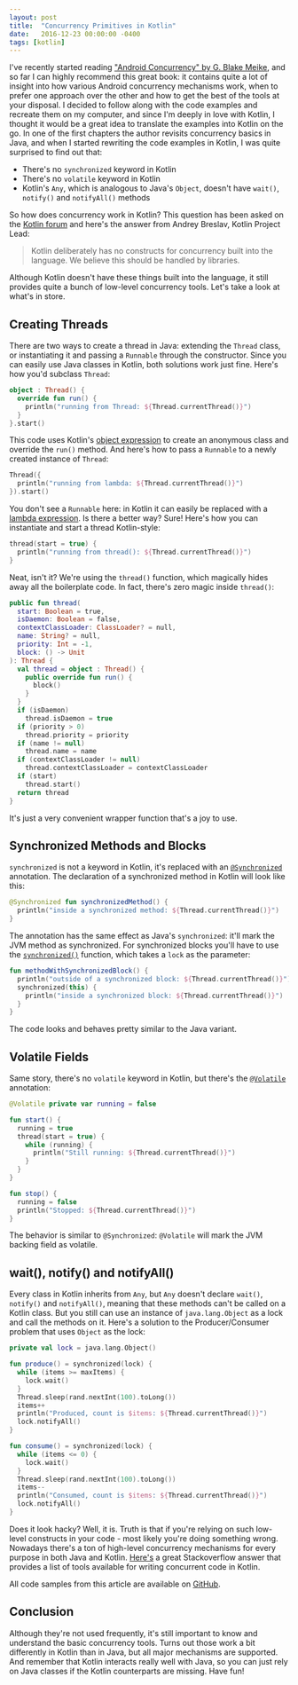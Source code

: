 ```yaml
---
layout: post
title:  "Concurrency Primitives in Kotlin"
date:   2016-12-23 00:00:00 -0400
tags: [kotlin]
---
```

I've recently started reading ["Android Concurrency" by G. Blake Meike][android-concurrency], and 
so far I can highly recommend this great book: it contains quite a lot of insight into how various 
Android concurrency mechanisms work, when to prefer one approach over the other and how to get the 
best of the tools at your disposal. I decided to follow along with the code examples and recreate 
them on my computer, and since I'm deeply in love with Kotlin, I thought it would be a great idea to 
translate the examples into Kotlin on the go. In one of the first chapters the author revisits 
concurrency basics in Java, and when I started rewriting the code examples in Kotlin, I was quite 
surprised to find out that:

- There's no `synchronized` keyword in Kotlin
- There's no `volatile` keyword in Kotlin
- Kotlin's `Any`, which is analogous to Java's `Object`, doesn't have `wait()`, `notify()` and 
  `notifyAll()` methods

So how does concurrency work in Kotlin? This question has been asked on the 
[Kotlin forum][concurrency-in-kotlin] and here's the answer from Andrey Breslav, Kotlin Project 
Lead:

> Kotlin deliberately has no constructs for concurrency built into the language. We believe this 
> should be handled by libraries.

Although Kotlin doesn't have these things built into the language, it still provides quite a bunch 
of low-level concurrency tools. Let's take a look at what's in store.

## Creating Threads

There are two ways to create a thread in Java: extending the `Thread` class, or instantiating it and 
passing a `Runnable` through the constructor. Since you can easily use Java classes in Kotlin, both 
solutions work just fine. Here's how you'd subclass `Thread`:

```kotlin
object : Thread() {
  override fun run() {
    println("running from Thread: ${Thread.currentThread()}")
  }
}.start()
```

This code uses Kotlin's [object expression][object-expressions] to create an anonymous class and 
override the `run()` method. And here's how to pass a `Runnable` to a newly created instance of 
`Thread`:

```kotlin
Thread({
  println("running from lambda: ${Thread.currentThread()}")
}).start()
```

You don't see a `Runnable` here: in Kotlin it can easily be replaced with a 
[lambda expression][lambda-expression]. Is there a better way? Sure! Here's how you can instantiate 
and start a thread Kotlin-style:

```kotlin
thread(start = true) {
  println("running from thread(): ${Thread.currentThread()}")
}
```

Neat, isn't it? We're using the `thread()` function, which magically hides away all the boilerplate 
code. In fact, there's zero magic inside `thread()`:

```kotlin
public fun thread(
  start: Boolean = true,
  isDaemon: Boolean = false,
  contextClassLoader: ClassLoader? = null,
  name: String? = null,
  priority: Int = -1,
  block: () -> Unit
): Thread {
  val thread = object : Thread() {
    public override fun run() {
      block()
    }
  }
  if (isDaemon)
    thread.isDaemon = true
  if (priority > 0)
    thread.priority = priority
  if (name != null)
    thread.name = name
  if (contextClassLoader != null)
    thread.contextClassLoader = contextClassLoader
  if (start)
    thread.start()
  return thread
}
```

It's just a very convenient wrapper function that's a joy to use.

## Synchronized Methods and Blocks

`synchronized` is not a keyword in Kotlin, it's replaced with an 
[`@Synchronized`][synchronized-annotation] annotation. The declaration of a synchronized method in 
Kotlin will look like this:

```kotlin
@Synchronized fun synchronizedMethod() {
  println("inside a synchronized method: ${Thread.currentThread()}")
}
```

The annotation has the same effect as Java's `synchronized`: it'll mark the JVM method as 
synchronized. For synchronized blocks you'll have to use the 
[`synchronized()`][synchronized-function] function, which takes a `lock` as the parameter:

```kotlin
fun methodWithSynchronizedBlock() {
  println("outside of a synchronized block: ${Thread.currentThread()}")
  synchronized(this) {
    println("inside a synchronized block: ${Thread.currentThread()}")
  }
}
```

The code looks and behaves pretty similar to the Java variant.

## Volatile Fields

Same story, there's no `volatile` keyword in Kotlin, but there's the [`@Volatile`][volatile] 
annotation:

```kotlin
@Volatile private var running = false

fun start() {
  running = true
  thread(start = true) {
    while (running) {
      println("Still running: ${Thread.currentThread()}")
    }
  }
}

fun stop() {
  running = false
  println("Stopped: ${Thread.currentThread()}")
}
```

The behavior is similar to `@Synchronized`: `@Volatile` will mark the JVM backing field as volatile.

## wait(), notify() and notifyAll()

Every class in Kotlin inherits from `Any`, but `Any` doesn't declare `wait()`, `notify()` and 
`notifyAll()`, meaning that these methods can't be called on a Kotlin class. But you still can use 
an instance of `java.lang.Object` as a lock and call the methods on it. Here's a solution to the 
Producer/Consumer problem that uses `Object` as the lock:

```kotlin
private val lock = java.lang.Object()

fun produce() = synchronized(lock) {
  while (items >= maxItems) {
    lock.wait()
  }
  Thread.sleep(rand.nextInt(100).toLong())
  items++
  println("Produced, count is $items: ${Thread.currentThread()}")
  lock.notifyAll()
}

fun consume() = synchronized(lock) {
  while (items <= 0) {
    lock.wait()
  }
  Thread.sleep(rand.nextInt(100).toLong())
  items--
  println("Consumed, count is $items: ${Thread.currentThread()}")
  lock.notifyAll()
}
```

Does it look hacky? Well, it is. Truth is that if you're relying on such low-level constructs in 
your code - most likely you're doing something wrong. Nowadays there's a ton of high-level 
concurrency mechanisms for every purpose in both Java and Kotlin. [Here's][stackoverflow] a great 
Stackoverflow answer that provides a list of tools available for writing concurrent code in Kotlin.

All code samples from this article are available on [GitHub][github].

## Conclusion

Although they're not used frequently, it's still important to know and understand the basic 
concurrency tools. Turns out those work a bit differently in Kotlin than in Java, but all major 
mechanisms are supported. And remember that Kotlin interacts really well with Java, so
you can just rely on Java classes if the Kotlin counterparts are missing. Have fun!

[android-concurrency]: https://www.goodreads.com/book/show/26260944-android-concurrency
[concurrency-in-kotlin]: https://discuss.kotlinlang.org/t/concurrency-in-kotlin/858
[object-expressions]: https://kotlinlang.org/docs/reference/object-declarations.html#object-expressions
[lambda-expression]: https://kotlinlang.org/docs/reference/lambdas.html#lambda-expressions-and-anonymous-functions
[synchronized-annotation]: https://kotlinlang.org/api/latest/jvm/stdlib/kotlin.jvm/-synchronized/
[synchronized-function]: https://kotlinlang.org/api/latest/jvm/stdlib/kotlin/synchronized.html
[volatile]: https://kotlinlang.org/api/latest/jvm/stdlib/kotlin.jvm/-volatile/index.html
[stackoverflow]: https://stackoverflow.com/questions/35520583/why-there-are-no-constructs-for-concurrency-in-kotlin
[github]: https://github.com/Egorand/kotlin-concurrency-primitives
